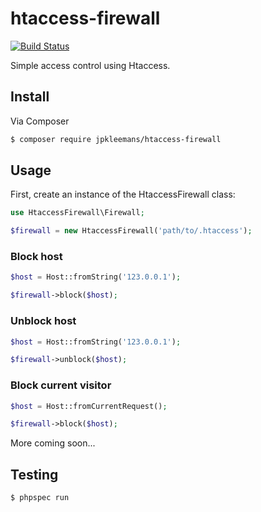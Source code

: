 # htaccess-firewall

[![Build Status](https://travis-ci.org/jpkleemans/htaccess-firewall.svg?branch=master)](https://travis-ci.org/jpkleemans/htaccess-firewall)

Simple access control using Htaccess.

## Install

Via Composer

``` bash
$ composer require jpkleemans/htaccess-firewall
```

## Usage

First, create an instance of the HtaccessFirewall class:

``` php
use HtaccessFirewall\Firewall;

$firewall = new HtaccessFirewall('path/to/.htaccess');
```

### Block host

``` php
$host = Host::fromString('123.0.0.1');

$firewall->block($host);
```

### Unblock host

``` php
$host = Host::fromString('123.0.0.1');

$firewall->unblock($host);
```

### Block current visitor

``` php
$host = Host::fromCurrentRequest();

$firewall->block($host);
```

More coming soon...

## Testing

``` bash
$ phpspec run
```
